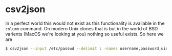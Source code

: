 # csv2json

In a perfect world this would not exist as this functionality is available in the `column` command. On modern Unix clones that is but in the world of BSD varients (MacOS we're looking at you) nothing so useful exists. So here we are

```bash
$ csv2json --input /etc/passwd --delimit : -names username,password,uid,gid,gecos,home_dir,shell
```